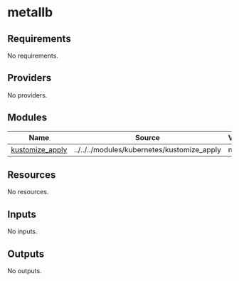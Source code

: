 # metallb

<!-- BEGINNING OF PRE-COMMIT-TERRAFORM DOCS HOOK -->
## Requirements

No requirements.

## Providers

No providers.

## Modules

| Name | Source | Version |
|------|--------|---------|
| <a name="module_kustomize_apply"></a> [kustomize\_apply](#module\_kustomize\_apply) | ../../../modules/kubernetes/kustomize_apply | n/a |

## Resources

No resources.

## Inputs

No inputs.

## Outputs

No outputs.
<!-- END OF PRE-COMMIT-TERRAFORM DOCS HOOK -->

